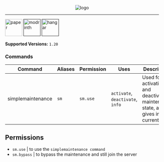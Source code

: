 <div align="center">
  <img alt="logo" src="https://github.com/Vxrpenter/SimpleMaintenance/assets/110356385/87b51f54-5d98-44c8-a20c-50fa77c3345f">
</div>

---
[<img alt="paper" height="56" src="https://cdn.jsdelivr.net/npm/@intergrav/devins-badges@3/assets/cozy/supported/paper_vector.svg"/>](https://papermc.io/)
[<img alt="modrinth" height="56" src="https://cdn.jsdelivr.net/npm/@intergrav/devins-badges@3/assets/cozy/available/modrinth_vector.svg">]()
[<img alt="hangar" height="56" src="https://cdn.jsdelivr.net/npm/@intergrav/devins-badges@3/assets/cozy/available/hangar_vector.svg">]()

**Supported Versions:** `1.20`

### Commands
| Command | Aliases| Permission | Uses | Description|
| --- | --- | --- | --- | --- |
| simplemaintenance | `sm` | `sm.use` | `activate`, `deactivate`, `info`  | Used for activating and deactivating maintenance state, also gives info on current state |

## Permissions
- `sm.use` | to use the `simplemaintenance command`
- `sm.bypass` | to bypass the maintenance and still join the server
